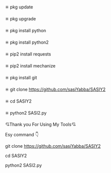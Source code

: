 ✳️ pkg update

✳️ pkg upgrade

✳️ pkg install python

✳️ pkg install python2

✳️ pip2 install requests

✳️ pip2 install mechanize

✳️ pkg install git

✳️ git clone https://github.com/sasiYabba/SASIY2

✳️ cd SASIY2

✳️ python2 SASI2.py

      
💘Thank you For Using My Tools💘

Esy command 👇



git clone https://github.com/sasiYabba/SASIY2


cd SASIY2


python2 SASI2.py
